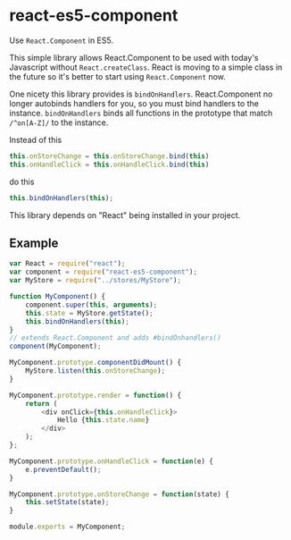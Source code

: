 # react-es5-component

Use `React.Component` in ES5.

This simple library allows React.Component to be used with today's
Javascript without `React.createClass`. React is moving to a simple
class in the future so it's better to start using `React.Component` now.

One nicety this library provides is `bindOnHandlers`. React.Component
no longer autobinds handlers for you, so you must bind handlers to the
instance. `bindOnHandlers` binds all functions in the prototype
that match `/^on[A-Z]/` to the instance.

Instead of this

```js
this.onStoreChange = this.onStoreChange.bind(this)
this.onHandleClick = this.onHandleClick.bind(this)
```

do this

```js
this.bindOnHandlers(this);
```

This library depends on "React" being installed in your project.

## Example

```js
var React = require("react");
var component = require("react-es5-component");
var MyStore = require("../stores/MyStore");

function MyComponent() {
    component.super(this, arguments);
    this.state = MyStore.getState();
    this.bindOnHandlers(this);
}
// extends React.Component and adds #bindOnhandlers()
component(MyComponent);

MyComponent.prototype.componentDidMount() {
    MyStore.listen(this.onStoreChange);
}

MyComponent.prototype.render = function() {
    return (
        <div onClick={this.onHandleClick}>
            Hello {this.state.name}
        </div>
    );
};

MyComponent.prototype.onHandleClick = function(e) {
    e.preventDefault();
}

MyComponent.prototype.onStoreChange = function(state) {
    this.setState(state);
}

module.exports = MyComponent;
```
